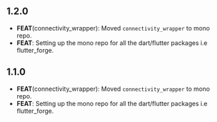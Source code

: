 ## 1.2.0

 - **FEAT**(connectivity_wrapper): Moved `connectivity_wrapper` to mono repo.
 - **FEAT**: Setting up the mono repo for all the dart/flutter packages i.e flutter_forge.

## 1.1.0

 - **FEAT**(connectivity_wrapper): Moved `connectivity_wrapper` to mono repo.
 - **FEAT**: Setting up the mono repo for all the dart/flutter packages i.e flutter_forge.

